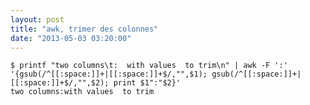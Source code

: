 ```yaml
---
layout: post
title: "awk, trimer des colonnes"
date: "2013-05-03 03:20:00"
---
```


```
$ printf "two columns\t:  with values  to trim\n" | awk -F ':' '{gsub(/^[[:space:]]+|[[:space:]]+$/,"",$1); gsub(/^[[:space:]]+|[[:space:]]+$/,"",$2); print $1":"$2}'
two columns:with values  to trim
```

<div style="height: 0; overflow: hidden;">awk re regex gsub trim strip space { }</div>
